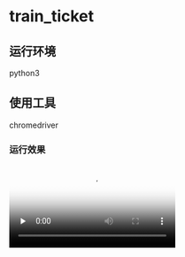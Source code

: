 # train_ticket


## 运行环境
python3

## 使用工具
chromedriver

### 运行效果
<video id="video" controls="" preload="none" poster="https://github.com/zhibuyu/train_ticket/blob/master/video/%E6%8A%A2%E7%A5%A8%E6%88%90%E5%8A%9F.png"><source id="mp4" src="https://github.com/zhibuyu/train_ticket/blob/master/video/%E6%8A%A2%E7%81%AB%E8%BD%A6%E7%A5%A8.mp4" type="video/mp4"></video>

